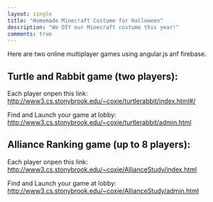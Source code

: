 ```yaml
---
layout: single
title: "Homemade Minecraft Costume for Halloween"
description: "We DIY our Minecraft costume this year!"
comments: true
---
```

Here are two online multiplayer games using angular.js anf firebase.

## Turtle and Rabbit game (two players):
Each player onpen this link: http://www3.cs.stonybrook.edu/~coxie/turtlerabbit/index.html#/<p>
Find and Launch your game at lobby: http://www3.cs.stonybrook.edu/~coxie/turtlerabbit/admin.html

## Alliance Ranking game (up to 8 players):
Each player onpen this link: http://www3.cs.stonybrook.edu/~coxie/AllianceStudy/index.html<p>
Find and Launch your game at lobby: http://www3.cs.stonybrook.edu/~coxie/AllianceStudy/admin.html
